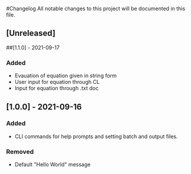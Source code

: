 #Changelog
All notable changes to this project will be documented in this file.

## [Unreleased]

##[1.1.0] - 2021-09-17
### Added
 - Evauation of equation given in string form
 - User input for equation through CL
 - Input for equation through .txt doc

## [1.0.0] - 2021-09-16
### Added 
 - CLI commands for help prompts and setting batch and output files.

### Removed
 - Default "Hello World" message
